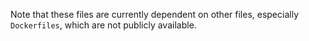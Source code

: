 Note that these files are currently dependent on other files, especially `Dockerfiles`, which are not publicly available.
